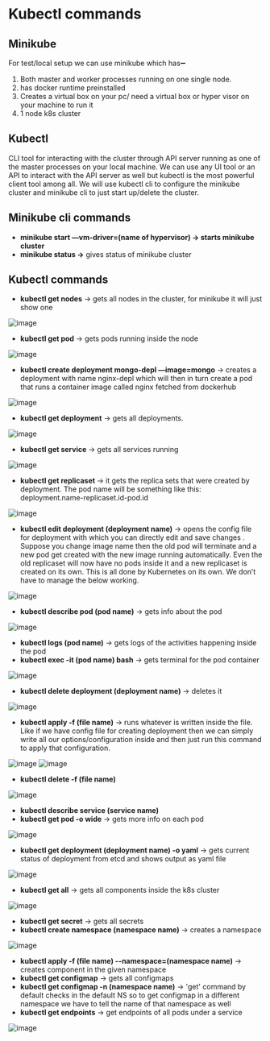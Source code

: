 # Kubectl commands

## Minikube

For test/local setup we can use minikube which has➖

1. Both master and worker processes running on one single node.
2. has docker runtime preinstalled
3. Creates a virtual box on your pc/ need a virtual box or hyper visor on your machine to run it
4. 1 node k8s cluster

## Kubectl

CLI tool for interacting with the cluster through API server running as one of the master processes on your local machine. We can use any UI tool or an API to interact with the API server as well but kubectl is the most powerful client tool among all. We will use kubectl cli to configure the minikube cluster and minikube cli to just start up/delete the cluster.

## Minikube cli commands

* **minikube start  —vm-driver=(name of hypervisor) -> starts minikube cluster**&#x20;
* **minikube status →** gives status of minikube cluster

## Kubectl commands

* **kubectl get nodes** → gets all nodes in the cluster, for minikube it will just show one

![image](https://user-images.githubusercontent.com/55504616/223106235-0999936e-de73-472a-a684-069e9001218b.png)

* **kubectl get pod** → gets pods running inside the node

![image](https://user-images.githubusercontent.com/55504616/223106739-362801de-cc3a-456f-b723-71bff4ac0236.png)

* **kubectl create deployment mongo-depl —image=mongo** → creates a deployment with name nginx-depl which will then in turn create a pod that runs a container image called nginx fetched from dockerhub

![image](https://user-images.githubusercontent.com/55504616/223107578-685a8659-ef29-4a32-9703-0f37898e77f3.png)

* **kubectl get deployment** → gets all deployments.

![image](https://user-images.githubusercontent.com/55504616/223108078-25479b0b-465c-4af4-b7e6-ee0a5e95a11b.png)

* **kubectl get service** → gets all services running

![image](https://user-images.githubusercontent.com/55504616/223129146-b41b173e-57d5-4322-a6e9-87d2251c189f.png)

* **kubectl get replicaset** → it gets the replica sets that were created by deployment. The pod name will be something like this: deployment.name-replicaset.id-pod.id

![image](https://user-images.githubusercontent.com/55504616/223108624-d01cb579-bfd7-48ae-aabd-fd40480777fe.png)

* **kubectl edit deployment (deployment name)** → opens the config file for deployment with which you can directly edit and save changes . Suppose you change image name then the old pod will terminate and a new pod get created with the new image running automatically. Even the old replicaset will now have no pods inside it and a new replicaset is created on its own. This is all done by Kubernetes on its own. We don’t have to manage the below working.

![image](https://user-images.githubusercontent.com/55504616/223108898-058ab4c3-6b2a-44b2-a307-eb729bda4443.png)

* **kubectl describe pod (pod name)** → gets info about the pod

![image](https://user-images.githubusercontent.com/55504616/223110303-6ab237ac-24f8-4912-a497-9e0513dbdb5b.png)

* **kubectl logs (pod name)** → gets logs of the activities happening inside the pod
* **kubectl exec -it (pod name) bash** → gets terminal for the pod container

![image](https://user-images.githubusercontent.com/55504616/223111230-7eed3120-3d76-4693-a859-26d05c9721d3.png)

* **kubectl delete deployment (deployment name)** → deletes it

![image](https://user-images.githubusercontent.com/55504616/223113146-424fa44d-f323-412d-af47-c876506e3f6e.png)

* **kubectl apply -f (file name)** → runs whatever is written inside the file. Like if we have config file for creating deployment then we can simply write all our options/configuration inside and then just run this command to apply that configuration.

![image](https://user-images.githubusercontent.com/55504616/223115912-4fdd7338-0cd2-4f77-ac49-7e89dd01a77e.png)
![image](https://user-images.githubusercontent.com/55504616/223115948-0b706808-98ba-4471-91ef-51e3824be47e.png)

* **kubectl delete -f (file name)**

![image](https://user-images.githubusercontent.com/55504616/223116284-8fe2c512-1f2f-44d2-b3ec-8cebbb33a11e.png)

* **kubectl describe service (service name)**
* **kubectl get pod -o wide** → gets more info on each pod

![image](https://user-images.githubusercontent.com/55504616/223118014-3aae7822-d2ec-48ec-8578-118b75d8a57e.png)

* **kubectl get deployment (deployment name) -o yaml** → gets current status of deployment from etcd and shows output as yaml file

![image](https://user-images.githubusercontent.com/55504616/223125847-757fc3ad-f5eb-4fd8-a3c1-630b709d39ec.png)

* **kubectl get all** -> gets all components inside the k8s cluster

![image](https://user-images.githubusercontent.com/55504616/223126076-ff70624e-ddc4-4649-8c01-4b0fce057de9.png)

* **kubectl get secret** -> gets all secrets&#x20;
* **kubectl create namespace (namespace name)** -> creates a namespace

![image](https://user-images.githubusercontent.com/55504616/223126340-ae46a408-b388-47c3-babe-4f29b8e2ad17.png)

* **kubectl apply -f (file name) --namespace=(namespace name)** -> creates component in the given namespace
* **kubectl get configmap** -> gets all configmaps&#x20;
* **kubectl get configmap -n (namespace name)** -> 'get' command by default checks in the default NS so to get configmap in a different namespace we have to tell the name of that namespace as well
* **kubectl get endpoints** -> get endpoints of all pods under a service

![image](https://user-images.githubusercontent.com/55504616/223128812-dc1f6f54-777b-43c9-9e3e-c4255041dc1c.png)

